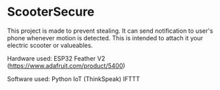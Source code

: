 # ScooterSecure

This project is made to prevent stealing. It can send notification to user's phone whenever motion is detected. This is intended to attach it your electric scooter or valueables.

Hardware used:
  ESP32 Feather V2 (https://www.adafruit.com/product/5400)

Software used:
  Python
  IoT (ThinkSpeak)
  IFTTT
